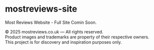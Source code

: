 # mostreviews-site
Most Reviews Website - Full Site Comin Soon.

© 2025 mostreviews.co.uk — All rights reserved.  
Product images and trademarks are property of their respective owners.  
This project is for discovery and inspiration purposes only.
